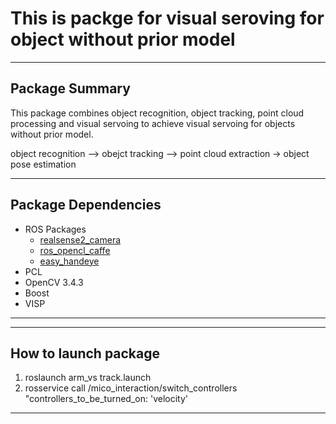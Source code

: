 # This is packge for visual seroving for object without prior model

---

## Package Summary
This package combines object recognition, object tracking, point cloud processing and visual servoing to achieve visual servoing for objects without prior model.

object recognition --> obejct tracking --> point cloud extraction -> object pose estimation

---

## Package Dependencies
* ROS Packages
    * [realsense2_camera](https://github.com/intel-ros/realsense)
    * [ros_opencl_caffe](https://github.com/intel/ros_opencl_caffe)
    * [easy_handeye](https://github.com/IFL-CAMP/easy_handeye)
* PCL
* OpenCV 3.4.3
* Boost
* VISP

---



---

## How to launch package

1. roslaunch arm_vs track.launch
2. rosservice call /mico_interaction/switch_controllers "controllers_to_be_turned_on: 'velocity'

---
